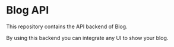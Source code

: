 # Blog API

This repository contains the API backend of Blog.

By using this backend you can integrate any UI to show your blog.


